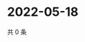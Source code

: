 # 2022-05-18

共 0 条

<!-- BEGIN WEIBO -->
<!-- 最后更新时间 Wed May 18 2022 17:16:37 GMT+0800 (China Standard Time) -->

<!-- END WEIBO -->
